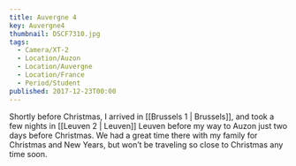 ```yaml
---
title: Auvergne 4
key: Auvergne4
thumbnail: DSCF7310.jpg
tags:
  - Camera/XT-2
  - Location/Auzon
  - Location/Auvergne
  - Location/France
  - Period/Student
published: 2017-12-23T00:00
---
```

Shortly before Christmas, I arrived in [[Brussels 1 | Brussels]], and took a few nights in [[Leuven 2 | Leuven]] Leuven before my way to Auzon just two days before Christmas. We had a great time there with my family for Christmas and New Years, but won’t be traveling so close to Christmas any time soon.
